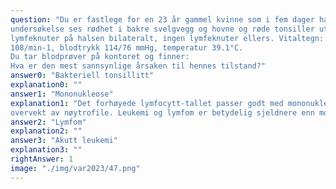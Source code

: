 ```yaml
---
question: "Du er fastlege for en 23 år gammel kvinne som i fem dager har hatt feber og litt vondt i halsen. Ved
undersøkelse ses rødhet i bakre svelgvegg og hovne og røde tonsiller uten puss. Lett hovne
lymfeknuter på halsen bilateralt, ingen lymfeknuter ellers. Vitaltegn: respirasjonsfrekvens 18 min-1, puls
108/min-1, blodtrykk 114/76 mmHg, temperatur 39.1°C.
Du tar blodprøver på kontoret og finner:
Hva er den mest sannsynlige årsaken til hennes tilstand?"
answer0: "Bakteriell tonsillitt"
explanation0: ""
answer1: "Mononukleose"
explanation1: "Det forhøyede lymfocytt-tallet passer godt med mononukleose, mens bakteriell tonsillitt ville gitt
overvekt av nøytrofile. Leukemi og lymfom er betydelig sjeldnere enn mononukleose. Ved både leukemi og lymfom vil det ofte være flere og generelt utbredte forstørrede lymfeknuter. Selv om forhøyet lymfocytt-tall kan ses ved leukemi og lymfom, er det ingen andre tegn på hematologisk malignitet i blodprøven: Både hemoglobin og trombocytt-tall er normale, og det er ingen nøytropeni."
answer2: "Lymfom"
explanation2: ""
answer3: "Akutt leukemi"
explanation3: ""
rightAnswer: 1
image: "./img/var2023/47.png"
---
```



